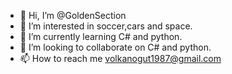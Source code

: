 - 👋 Hi, I’m @GoldenSection
- 👀 I’m interested in soccer,cars and space.
- 🌱 I’m currently learning C# and python.
- 💞️ I’m looking to collaborate on C# and python.
- 📫 How to reach me volkanogut1987@gmail.com
<!---
GoldenSection/GoldenSection is a ✨ special ✨ repository because its `README.md` (this file) appears on your GitHub profile.
You can click the Preview link to take a look at your changes.
--->
